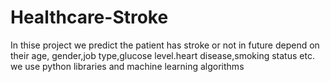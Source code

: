 # Healthcare-Stroke
In thise project we predict the patient has stroke or not in future depend on their age, gender,job type,glucose level.heart disease,smoking status etc. we use python libraries and machine learning algorithms
